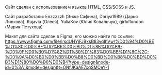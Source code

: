 Сайт сделан с использованием языков HTML, CSS/SCSS и JS.

Cайт разработали:
Enzzzzzh (Энжэ Сафина), 
Dariya1989 (Дарья Линкова),
Kujavia (Олеся),
YuliaKov (Юлия Ковальчук),
girloflondon (Мария Петухова)

Макет для сайта сделан в Figma, его можно найти по ссылке:
https://www.figma.com/file/IrsdUHYjFJBxsB83vqIhVw/%D0%94%D0%BE%D1%80%D0%BE%D0%B6%D0%BD%D1%8B%D0%B9-%D0%9F%D0%B0%D1%82%D1%80%D1%83%D0%BB%D1%8C%2C-%D0%9A%D0%B0%D0%BB%D0%B8%D0%BD%D0%B8%D0%BD%D0%B3%D1%80%D0%B0%D0%B4?type=design&node-id=0%3A1&mode=design&t=ONfJKaAE7cqSMOeY-1
